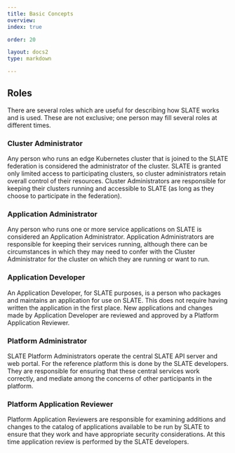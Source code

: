 ```yaml
---
title: Basic Concepts
overview: 
index: true

order: 20 

layout: docs2
type: markdown

---
```


## Roles

There are several roles which are useful for describing how SLATE works and is used. 
These are not exclusive; one person may fill several roles at different times. 

### Cluster Administrator

Any person who runs an edge Kubernetes cluster that is joined to the SLATE federation is considered the administrator of the cluster. SLATE is granted only limited access to participating clusters, so cluster administrators retain overall control of their resources. Cluster Administrators are responsible for keeping their clusters running and accessible to SLATE (as long as they choose to participate in the federation). 

### Application Administrator

Any person who runs one or more service applications on SLATE is considered an Application Administrator. Application Administrators are responsible for keeping their services running, although there can be circumstances in which they may need to confer with the Cluster Administrator for the cluster on which they are running or want to run. 

### Application Developer

An Application Developer, for SLATE purposes, is a person who packages and maintains an application for use on SLATE. This does not require having written the application in the first place. New applications and changes made by Application Developer are reviewed and approved by a Platform Application Reviewer. 

### Platform Administrator

SLATE Platform Administrators operate the central SLATE API server and web portal. For the reference platform this is done by the SLATE developers. They are responsible for ensuring that these central services work correctly, and mediate among the concerns of other participants in the platform. 

### Platform Application Reviewer

Platform Application Reviewers are responsible for examining additions and changes to the catalog of applications available to be run by SLATE to ensure that they work and have appropriate security considerations. At this time application review is performed by the SLATE developers. 